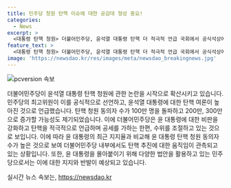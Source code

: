 ```yaml
---
title: 민주당 청원 탄핵 이슈에 대한 공감대 형성 중요!
categories:
  - News
excerpt: >
  <대통령 탄핵 청원> 더불어민주당, 윤석열 대통령 탄핵 더 적극적 언급 국회에서 공식석상에서 윤 대통령 탄핵을 언급한 더불어민주당 의원들. 100만 명 동의한 탄핵 청원에 대한 발언과 200만 의견이 될 수 있다는 언급을 통해 탄핵 여론을 부각시키며 윤 대통령을 비판. 내부에서는 탄핵 추진 의사를 조심스럽게 조절하고 있지만, 윤 대통령의 최근 지지율과 탄핵 청원 동의 인원을 비교해 탄핵 여론을 강조하고 있다. 또한, 국민청원 의견을 마음속 잠재우지 않고 받아들여야 한다는 경고와 함께 윤 대통령을 몰아붙이는 전략을 펼치고 있다.<()>
feature_text: >
  <대통령 탄핵 청원> 더불어민주당, 윤석열 대통령 탄핵 더 적극적 언급 국회에서 공식석상에서 윤 대통령 탄핵을 언급한 더불어민주당 의원들. 100만 명 동의한 탄핵 청원에 대한 발언과 200만 의견이 될 수 있다는 언급을 통해 탄핵 여론을 부각시키며 윤 대통령을 비판. 내부에서는 탄핵 추진 의사를 조심스럽게 조절하고 있지만, 윤 대통령의 최근 지지율과 탄핵 청원 동의 인원을 비교해 탄핵 여론을 강조하고 있다. 또한, 국민청원 의견을 마음속 잠재우지 않고 받아들여야 한다는 경고와 함께 윤 대통령을 몰아붙이는 전략을 펼치고 있다.<()>
image: 'https://newsdao.kr/res/images/meta/newsdao_breakingnews.jpg'
---
```


<p><img src="https://newsdao.kr/res/images/meta/newsdao_breakingnews.jpg" alt="pcversion 속보" /></p>

<p>더불어민주당이 윤석열 대통령 탄핵 청원에 관한 논란을 시작으로 확산시키고 있습니다. 민주당의 최고위원이 이를 공식적으로 선언하고, 윤석열 대통령에 대한 탄핵 여론이 높아진 것으로 언급했습니다. 탄핵 청원 동의자 수가 100만 명을 돌파하고 200만, 300만으로 증가할 가능성도 제기되었습니다. 이에 더불어민주당은 윤 대통령에 대한 비판을 강화하고 탄핵을 적극적으로 언급하며 공세를 가하는 한편, 수위를 조절하고 있는 것으로 보입니다. 이에 따라 윤 대통령의 최근 지지율과 비교해 윤 대통령 탄핵 청원 동의자 수가 높은 것으로 보여 더불어민주당 내부에서도 탄핵 추진에 대한 움직임이 관측되고 있는 상황입니다. 또한, 윤 대통령을 몰아붙이기 위해 다양한 법안을 활용하고 있는 민주당으로서는 이에 대한 지지와 반발이 예상되고 있습니다.</p>
실시간 뉴스 속보는, <a href="https://newsdao.kr" rel="dofollow">https://newsdao.kr</a>


